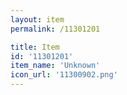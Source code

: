 ```yaml
---
layout: item
permalink: /11301201

title: Item
id: '11301201'
item_name: 'Unknown'
icon_url: '11300902.png'
---
```

